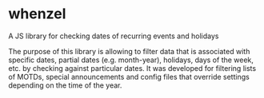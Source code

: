 # whenzel
A JS library for checking dates of recurring events and holidays

The purpose of this library is allowing to filter data that is associated with specific dates,
partial dates (e.g. month-year), holidays, days of the week, etc. by checking against particular
dates. It was developed for filtering lists of MOTDs, special announcements and config files
that override settings depending on the time of the year. 
